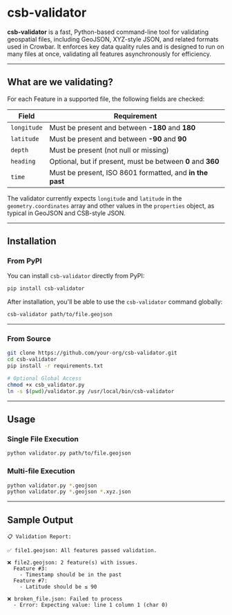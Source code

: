 # csb-validator

**csb-validator** is a fast, Python-based command-line tool for validating geospatial files, including GeoJSON, XYZ-style JSON, and related formats used in Crowbar. It enforces key data quality rules and is designed to run on many files at once, validating all features asynchronously for efficiency.

---

## What are we validating?

For each Feature in a supported file, the following fields are checked:

| Field       | Requirement                                                 |
| ----------- | ----------------------------------------------------------- |
| `longitude` | Must be present and between **-180** and **180**            |
| `latitude`  | Must be present and between **-90** and **90**              |
| `depth`     | Must be present (not null or missing)                       |
| `heading`   | Optional, but if present, must be between **0** and **360** |
| `time`      | Must be present, ISO 8601 formatted, and **in the past**    |

The validator currently expects `longitude` and `latitude` in the `geometry.coordinates` array and other values in the `properties` object, as typical in GeoJSON and CSB-style JSON.

---

## Installation

### From PyPI

You can install `csb-validator` directly from PyPI:

```bash
pip install csb-validator
```

After installation, you'll be able to use the `csb-validator` command globally:

```bash
csb-validator path/to/file.geojson
```

---

### From Source

```bash
git clone https://github.com/your-org/csb-validator.git
cd csb-validator
pip install -r requirements.txt

# Optional Global Access
chmod +x csb_validator.py
ln -s $(pwd)/validator.py /usr/local/bin/csb-validator
```

---

## Usage

### Single File Execution

```bash
python validator.py path/to/file.geojson
```

### Multi-file Execution

```bash
python validator.py *.geojson
python validator.py *.geojson *.xyz.json
```

---

## Sample Output

```
📋 Validation Report:

✅ file1.geojson: All features passed validation.

❌ file2.geojson: 2 feature(s) with issues.
  Feature #3:
    - Timestamp should be in the past
  Feature #7:
    - Latitude should be ≤ 90

❌ broken_file.json: Failed to process
  - Error: Expecting value: line 1 column 1 (char 0)
```

